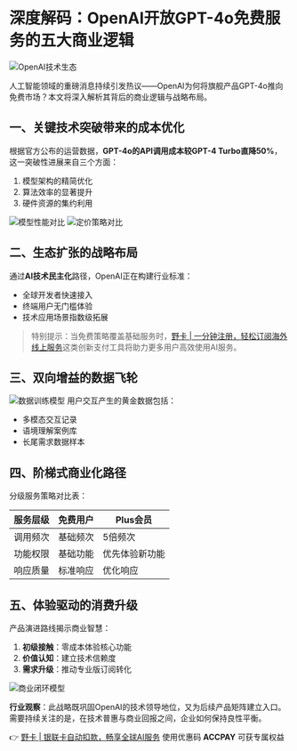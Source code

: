 # 深度解码：OpenAI开放GPT-4o免费服务的五大商业逻辑

![OpenAI技术生态](https://bbtdd.com/wp-content/uploads/img/1996720838643300.webp)

人工智能领域的重磅消息持续引发热议——OpenAI为何将旗舰产品GPT-4o推向免费市场？本文将深入解析其背后的商业逻辑与战略布局。

## 一、关键技术突破带来的成本优化
根据官方公布的运营数据，**GPT-4o的API调用成本较GPT-4 Turbo直降50%**，这一突破性进展来自三个方面：
1. 模型架构的精简优化
2. 算法效率的显著提升
3. 硬件资源的集约利用

![模型性能对比](https://bbtdd.com/wp-content/uploads/img/226011147.webp)
![定价策略对比](https://bbtdd.com/wp-content/uploads/img/2974707628090.webp)

## 二、生态扩张的战略布局
通过**AI技术民主化**路径，OpenAI正在构建行业标准：
- 全球开发者快速接入
- 终端用户无门槛体验
- 技术应用场景指数级拓展

> 特别提示：当免费策略覆盖基础服务时，[野卡 | 一分钟注册，轻松订阅海外线上服务](https://bbtdd.com/yeka)这类创新支付工具将助力更多用户高效使用AI服务。

## 三、双向增益的数据飞轮
![数据训练模型](https://bbtdd.com/wp-content/uploads/img/8921325451741.webp)
用户交互产生的黄金数据包括：
- 多模态交互记录
- 语境理解案例库
- 长尾需求数据样本

## 四、阶梯式商业化路径
分级服务策略对比表：

| 服务层级    | 免费用户       | Plus会员       |
|-------------|----------------|----------------|
| 调用频次    | 基础频次       | 5倍频次        |
| 功能权限    | 基础功能       | 优先体验新功能 |
| 响应质量    | 标准响应       | 优化响应       |

## 五、体验驱动的消费升级
产品演进路线揭示商业智慧：
1. **初级接触**：零成本体验核心功能
2. **价值认知**：建立技术信赖度
3. **需求升级**：推动专业版订阅转化

![商业闭环模型](https://bbtdd.com/wp-content/uploads/img/1589443451874.webp)

**行业观察**：此战略既巩固OpenAI的技术领导地位，又为后续产品矩阵建立入口。需要持续关注的是，在技术普惠与商业回报之间，企业如何保持良性平衡。

👉 [野卡 | 银联卡自动扣款，畅享全球AI服务](https://bbtdd.com/yeka) 使用优惠码 **ACCPAY** 可获专属权益